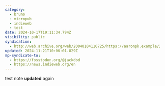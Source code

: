 ```yaml
---
category:
  - bruno
  - micropub
  - indieweb
  - test
date: 2024-10-17T19:11:34.794Z
visibility: public
syndication:
  - http://web.archive.org/web/20040104110725/https://aaronpk.example/2014/06/01/9/indieweb
updated: 2024-11-21T10:06:01.829Z
mp-syndicate-to:
  - https://fosstodon.org/@jackdbd
  - https://news.indieweb.org/en
---
```


test note **updated** again